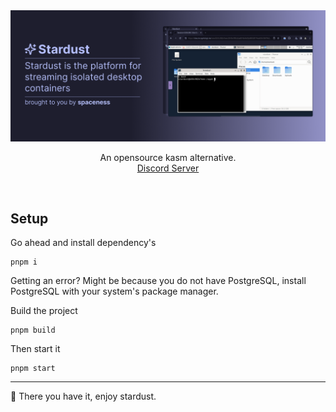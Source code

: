 <img alt="Stardust banner" src="media/banner.png">
<p align="center">An opensource kasm alternative. <br> <a href="https://discord.gg/ZyE5PPQh">Discord Server</a> </p>
<br>

## Setup

Go ahead and install dependency's

```
pnpm i
```

Getting an error?
Might be because you do not have PostgreSQL, install PostgreSQL with your system's package manager.

Build the project

```
pnpm build
```

Then start it

```
pnpm start
```

<hr>
🎉 There you have it, enjoy stardust.

